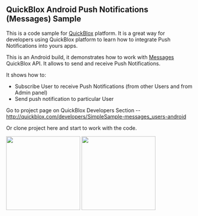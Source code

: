 ## QuickBlox Android Push Notifications (Messages) Sample

This is a code sample for [QuickBlox](http://quickblox.com/) platform. It is a great way for developers using QuickBlox platform to learn how to integrate Push Notifications into yours apps.

This is an Android build, it demonstrates how to work with [Messages](http://quickblox.com/developers/Messages) QuickBlox API.
It allows to send and receive Push Notifications. 

It shows how to:
<ul>
<li> Subscribe User to receive Push Notifications (from other Users and from Admin panel)</li>
<li> Send push notification to particular User </li>
</ul>

Go to project page on QuickBlox Developers Section -- <http://quickblox.com/developers/SimpleSample-messages_users-android>

Or clone project here and start to work with the code.

<img src="http://files.quickblox.com/Sample_Messages_1.png" width=200 />&nbsp;<img src="http://files.quickblox.com/Sample_Messages_2.png" width=200 />&nbsp;
